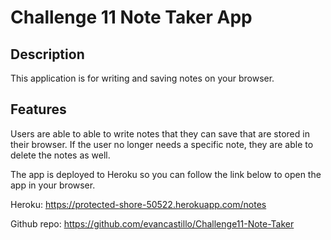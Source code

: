 # Challenge 11 Note Taker App

## Description
This application is for writing and saving notes on your browser. 

## Features
Users are able to able to write notes that they can save that are stored in their browser. If the user no longer needs a specific note, they are able to delete the notes as well.

The app is deployed to Heroku so you can follow the link below to open the app in your browser.

Heroku: https://protected-shore-50522.herokuapp.com/notes

Github repo: https://github.com/evancastillo/Challenge11-Note-Taker